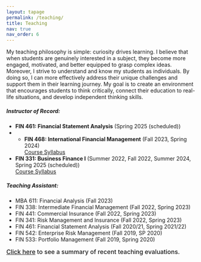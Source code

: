 ```yaml
---
layout: tapage
permalink: /teaching/
title: Teaching
nav: true
nav_order: 6
---
```


<p>My teaching philosophy is simple: curiosity drives learning. I believe that when students are genuinely interested in a subject, they become more engaged, motivated, and better equipped to grasp complex ideas. Moreover, I strive to understand and know my students as individuals. By doing so, I can more effectively address their unique challenges and support them in their learning journey. My goal is to create an environment that encourages students to think critically, connect their education to real-life situations, and develop independent thinking skills.</p>

##### Instructor of Record:

- **FIN 461: Financial Statement Analysis** (Spring 2025 (scheduled))
- - **FIN 468: International Financial Management** (Fall 2023, Spring 2024)  
  <a href="/assets/pdf/FIN_468_Spring_2024_Syllabus.pdf" target="_blank">Course Syllabus</a>
- **FIN 331: Business Finance I** (Summer 2022, Fall 2022, Summer 2024, Spring 2025 (scheduled))  
  <a href="/assets/pdf/FIN_331_Summer2024_Syllabus.pdf" target="_blank">Course Syllabus</a>

##### Teaching Assistant:

- MBA 611: Financial Analysis (Fall 2023)
- FIN 338: Intermediate Financial Management (Fall 2022, Spring 2023)
- FIN 441: Commercial Insurance (Fall 2022, Spring 2023)
- FIN 341: Risk Management and Insurance (Fall 2022, Spring 2023)
- FIN 461: Financial Statement Analysis (Fall 2020/21, Spring 2021/22)
- FIN 542: Enterprise Risk Management (Fall 2019, SP 2020)
- FIN 533: Portfolio Management (Fall 2019, Spring 2020)

<span style="font-size: 16px; font-weight: 500;">
 <a href="https://drive.google.com/file/d/1CWWXD6zJnKqnXCLeCtOjdkBTq5cajCI8/view" target="_blank">Click here</a> to see a summary of recent teaching evaluations.
 </span>
